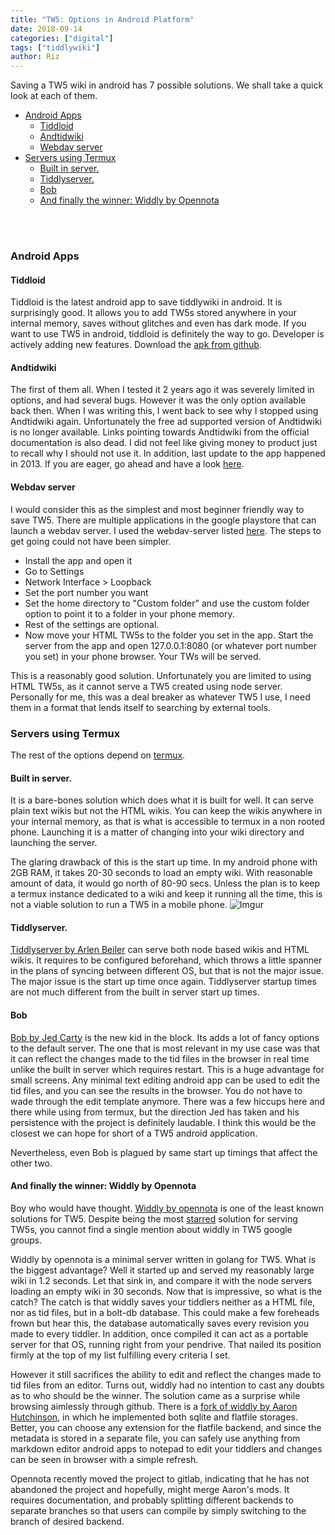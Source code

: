 ```yaml
---
title: "TW5: Options in Android Platform"
date: 2018-09-14
categories: ["digital"]
tags: ["tiddlywiki"]
author: Riz
---
```


Saving a TW5 wiki in android has 7 possible solutions. We shall take a quick look at each of them.

- [Android Apps](#android-apps)
  - [Tiddloid](#tiddloid)
  - [Andtidwiki](#andtidwiki)
  - [Webdav server](#webdav-server)
- [Servers using Termux](#servers-using-termux)
  - [Built in server.](#built-in-server)
  - [Tiddlyserver.](#tiddlyserver)
  - [Bob](#bob)
  - [And finally the winner: Widdly by Opennota](#and-finally-the-winner-widdly-by-opennota)


<br/><br/>
### Android Apps

#### Tiddloid
Tiddloid is the latest android app to save tiddlywiki in android. It is surprisingly good. It allows you to add TW5s stored anywhere in your internal memory, saves without glitches and even has dark mode. If you want to use TW5 in android, tiddloid is definitely the way to go. Developer is actively adding new features. Download the [apk from github](https://github.com/donmor/Tiddloid/releases).

#### Andtidwiki
 The first of them all. When I tested it 2 years ago it was severely limited in options, and had several bugs. However it was the only option available back then. When I was writing this, I went back to see why I stopped using Andtidwiki again. Unfortunately the free ad supported version of Andtidwiki is no longer available. Links pointing towards Andtidwiki from the official documentation is also dead.  I did not feel like giving money to product just to recall why I should not use it. In addition, last update to the app happened in 2013. If you are eager, go ahead and have a look [here](https://play.google.com/store/apps/details?id=de.mgsimon.android.andtidwikiplus).

#### Webdav server
I would consider this as the simplest and most beginner friendly way to save TW5. There are multiple applications in the google playstore that can launch a webdav server. I used the webdav-server listed [here](https://play.google.com/store/apps/details?id=com.theolivetree.webdavserver). The steps to get going could not have been simpler.

* Install the app and open it
* Go to Settings
* Network Interface > Loopback
* Set the port number you want
* Set the home directory to "Custom folder" and use the custom folder option to point it to a folder in your phone memory.
* Rest of the settings are optional.
* Now move your HTML TW5s to the folder you set in the app. Start the server from the app and open 127.0.0.1:8080 (or whatever port number you set) in your phone browser. Your TWs will be served. 

 This is a reasonably good solution. Unfortunately you are limited to using HTML TW5s, as it cannot serve a TW5 created using node server. Personally for me, this was a deal breaker as whatever TW5 I use, I need them in a format that lends itself to searching by external tools. 

### Servers using Termux

The rest of the options depend on [termux](https://f-droid.org/en/packages/com.termux/).

#### Built in server. 
It is a bare-bones solution which does what it is built for well. It can serve plain text wikis but not the HTML wikis. You can keep the wikis anywhere in your internal memory, as that is what is accessible to termux in a non rooted phone. Launching it is a matter of changing into your wiki directory and launching the server.

The glaring drawback of this is the start up time. In my android phone with 2GB RAM, it takes 20-30 seconds to load an empty wiki. With reasonable amount of data, it would go north of 80-90 secs. Unless the plan is to keep a termux instance dedicated to a wiki and keep it running all the time, this is not a viable solution to run a TW5 in a mobile phone.
![Imgur](https://i.imgur.com/xUwpmq1.jpg)

#### Tiddlyserver.
[Tiddlyserver by Arlen Beiler](https://github.com/Arlen22/TiddlyServer) can serve both node based wikis and HTML wikis. It requires to be configured beforehand, which throws a little spanner in the plans of syncing between different OS, but that is not the major issue. The major issue is the start up time once again. Tiddlyserver startup times are not much different from the built in server start up times. 

#### Bob
[Bob by Jed Carty](https://github.com/OokTech/TW5-Bob) is the new kid in the block. Its adds a lot of fancy options to the default server. The one that is most relevant in my use case was that it can reflect the changes made to the tid files in the browser in real time unlike the built in server which requires restart. This is a huge advantage for small screens.  Any minimal text editing android app can be used to edit the tid files, and you can see the results in the browser. You do not have to wade through the edit template anymore. There was a few hiccups here and there while using from termux, but the direction Jed has taken and his persistence with the project is definitely laudable. I think this would be the closest we can hope for short of a TW5 android application.
 
Nevertheless, even Bob is plagued by same start up timings that affect the other two.

#### And finally the winner: Widdly by Opennota
Boy who would have thought. [Widdly by opennota](https://gitlab.com/opennota/widdly) is one of the least known solutions for TW5. Despite being the most [starred](https://github.com/opennota/widdly) solution for serving TW5s, you cannot find a single mention about widdly in TW5 google groups.

Widdly by opennota is a minimal server written in golang for TW5. What is the biggest advantage? Well it started up and served my reasonably large wiki in 1.2 seconds. Let that sink in, and compare it with the node servers loading an empty wiki in 30 seconds. Now that is impressive, so what is the catch? The catch is that widdly saves your tiddlers neither as a HTML file, nor as tid files, but in a bolt-db database. This could make a few foreheads frown but hear this, the database automatically saves every revision you made to every tiddler. In addition, once compiled it can act as a portable server for that OS, running right from your pendrive. That nailed its position firmly at the top of my list fulfilling every criteria I set.

However it still sacrifices the ability to edit and reflect the changes made to tid files from an editor. Turns out, widdly had no intention to cast any doubts as to who should be the winner. The solution came as a surprise while browsing aimlessly through github. There is a [fork of widdly by Aaron Hutchinson](https://github.com/xarnze/widdly), in which he implemented both sqlite and flatfile storages. Better, you can choose any extension for the flatfile backend, and since the metadata is stored in a separate file, you can safely use anything from markdown editor android apps to notepad to edit your tiddlers and changes can be seen in browser with a simple refresh. 

Opennota recently moved the project to gitlab, indicating that he has not abandoned the project and hopefully, might merge  Aaron's mods. It requires documentation, and probably splitting different backends to separate branches so that users can compile by simply switching to the branch of desired backend. 
